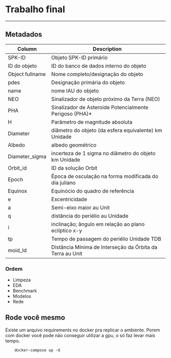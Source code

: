 # Trabalho final

---

## Metadados

| Column          | Description                                               |
| --------------- | --------------------------------------------------------- |
| SPK-ID          | Objeto SPK-ID primário                                    |
| ID do objeto    | ID do banco de dados interno do objeto                    |
| Object fullname | Nome completo/designação do objeto                        |
| pdes            | Designação primária do objeto                             |
| name            | nome IAU do objeto                                        |
| NEO             | Sinalizador de objeto próximo da Terra (NEO)              |
| PHA             | Sinalizador de Asteroide Potencialmente Perigoso (PHA)\*  |
| H               | Parâmetro de magnitude absoluta                           |
| Diameter        | diâmetro do objeto (da esfera equivalente) km Unidade     |
| Albedo          | albedo geométrico                                         |
| Diameter_sigma  | incerteza de 1 sigma no diâmetro do objeto km Unidade     |
| Orbit_id        | ID da solução Orbit                                       |
| Epoch           | Época de osculação na forma modificada do dia juliano     |
| Equinox         | Equinócio do quadro de referência                         |
| e               | Excentricidade                                            |
| a               | Semi-eixo maior au Unit                                   |
| q               | distância do periélio au Unidade                          |
| i               | inclinação; ângulo em relação ao plano eclíptico x-y      |
| tp              | Tempo de passagem do periélio Unidade TDB                 |
| moid_ld         | Distância Mínima de Interseção da Órbita da Terra au Unit |

### Ordem

- Limpeza
- EDA
- Benchmark
- Modelos
- Rede

## Rode você mesmo

Existe um arquivo requirements no docker pra replicar o ambiente. Porem com docker você pode não conseguir utilizar a gpu, o só faz levar mais tempo.

        docker-compose up -d

